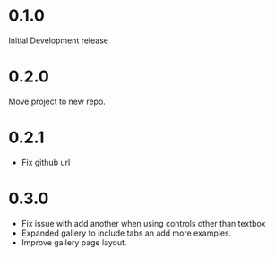 # 0.1.0

Initial Development release

# 0.2.0

Move project to new repo.

# 0.2.1

- Fix github url

# 0.3.0

- Fix issue with add another when using controls other than textbox
- Expanded gallery to include tabs an add more examples.
- Improve gallery page layout.
